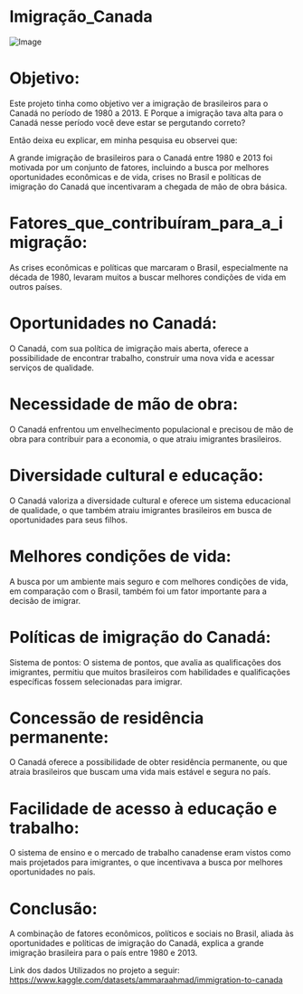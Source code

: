 





# Imigração_Canada


![Image](https://github.com/user-attachments/assets/c65d7c15-23ad-4b56-82ab-2ce45e1fee73)




# Objetivo:
Este projeto tinha como objetivo ver a imigração de brasileiros para o Canadá no período de 1980 a 2013. E Porque a imigração tava alta para o Canadá nesse período você deve estar se pergutando correto? 

Então deixa eu explicar, em minha pesquisa eu observei que: 

A grande imigração de brasileiros para o Canadá entre 1980 e 2013 foi motivada por um conjunto de fatores, incluindo a busca por melhores oportunidades econômicas e de vida, crises no Brasil e políticas de imigração do Canadá que incentivaram a chegada de mão de obra básica. 

# Fatores_que_contribuíram_para_a_imigração: 

As crises econômicas e políticas que marcaram o Brasil, especialmente na década de 1980, levaram muitos a buscar melhores condições de vida em outros países. 

# Oportunidades no Canadá:  

O Canadá, com sua política de imigração mais aberta, oferece a possibilidade de encontrar trabalho, construir uma nova vida e acessar serviços de qualidade. 

# Necessidade de mão de obra:  

O Canadá enfrentou um envelhecimento populacional e precisou de mão de obra para contribuir para a economia, o que atraiu imigrantes brasileiros. 

# Diversidade cultural e educação: 

O Canadá valoriza a diversidade cultural e oferece um sistema educacional de qualidade, o que também atraiu imigrantes brasileiros em busca de oportunidades para seus filhos. 

# Melhores condições de vida: 

A busca por um ambiente mais seguro e com melhores condições de vida, em comparação com o Brasil, também foi um fator importante para a decisão de imigrar. 

# Políticas de imigração do Canadá: 

Sistema de pontos: O sistema de pontos, que avalia as qualificações dos imigrantes, permitiu que muitos brasileiros com habilidades e qualificações específicas fossem selecionadas para imigrar. 

# Concessão de residência permanente: 

O Canadá oferece a possibilidade de obter residência permanente, ou que atraia brasileiros que buscam uma vida mais estável e segura no país. 

# Facilidade de acesso à educação e trabalho: 

O sistema de ensino e o mercado de trabalho canadense eram vistos como mais projetados para imigrantes, o que incentivava a busca por melhores oportunidades no país. 

# Conclusão: 

A combinação de fatores econômicos, políticos e sociais no Brasil, aliada às oportunidades e políticas de imigração do Canadá, explica a grande imigração brasileira para o país entre 1980 e 2013.


Link dos dados Utilizados no projeto a seguir: https://www.kaggle.com/datasets/ammaraahmad/immigration-to-canada

